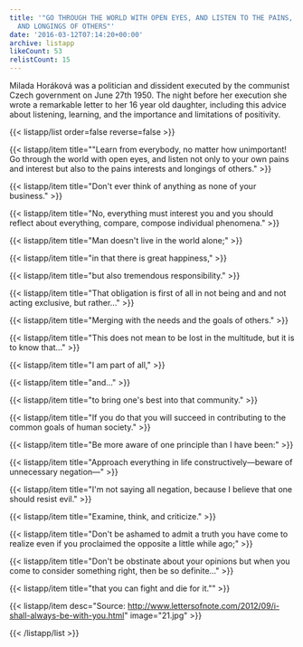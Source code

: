 ```yaml
---
title: '"GO THROUGH THE WORLD WITH OPEN EYES, AND LISTEN TO THE PAINS, INTERESTS,
  AND LONGINGS OF OTHERS"'
date: '2016-03-12T07:14:20+00:00'
archive: listapp
likeCount: 53
relistCount: 15
---
```


Milada Horáková was a politician and dissident executed by the communist Czech government on June 27th 1950. The night before her execution she wrote a remarkable letter to her 16 year old daughter, including this advice about listening, learning, and the importance and limitations of positivity.

<!--more-->

{{< listapp/list order=false reverse=false >}}

   {{< listapp/item title="\"Learn from everybody, no matter how unimportant! Go through the world with open eyes, and listen not only to your own pains and interest but also to the pains interests and longings of others." >}}

   {{< listapp/item title="Don't ever think of anything as none of your business." >}}

   {{< listapp/item title="No, everything must interest you and you should reflect about everything, compare, compose individual phenomena." >}}

   {{< listapp/item title="Man doesn't live in the world alone;" >}}

   {{< listapp/item title="in that there is great happiness," >}}

   {{< listapp/item title="but also tremendous responsibility." >}}

   {{< listapp/item title="That obligation is first of all in not being and and not acting exclusive, but rather…" >}}

   {{< listapp/item title="Merging with the needs and the goals of others." >}}

   {{< listapp/item title="This does not mean to be lost in the multitude, but it is to know that…" >}}

   {{< listapp/item title="I am part of all," >}}

   {{< listapp/item title="and…" >}}

   {{< listapp/item title="to bring one's best into that community." >}}

   {{< listapp/item title="If you do that you will succeed in contributing to the common goals of human society." >}}

   {{< listapp/item title="Be more aware of one principle than I have been:" >}}

   {{< listapp/item title="Approach everything in life constructively—beware of unnecessary negation—" >}}

   {{< listapp/item title="I'm not saying all negation, because I believe that one should resist evil." >}}

   {{< listapp/item title="Examine, think, and criticize." >}}

   {{< listapp/item title="Don't be ashamed to admit a truth you have come to realize even if you proclaimed the opposite a little while ago;" >}}

   {{< listapp/item title="Don't be obstinate about your opinions but when you come to consider something right, then be so definite…" >}}

   {{< listapp/item title="that you can fight and die for it.\"" >}}

   {{< listapp/item
      desc="Source: http://www.lettersofnote.com/2012/09/i-shall-always-be-with-you.html"
      image="21.jpg" >}}

{{< /listapp/list >}}
